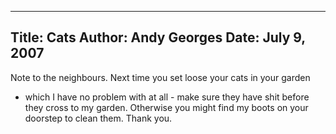 -----
Title:  Cats
Author: Andy Georges
Date: July 9, 2007
----







Note to the neighbours. Next time you set loose your cats in your garden
- which I have no problem with at all - make sure they have shit before
they cross to my garden. Otherwise you might find my boots on your
doorstep to clean them. Thank you.




